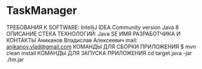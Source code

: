 # TaskManager
ТРЕБОВАНИЯ К SOFTWARE:
IntelliJ IDEA Community version
Java 8
ОПИСАНИЕ СТЕКА ТЕХНОЛОГИЙ:
Java SE
ИМЯ РАЗРАБОТЧИКА И КОНТАКТЫ
Аниканов Владислав Алексеевич
mail: anikanov.vlad@gmail.com
КОМАНДЫ ДЛЯ СБОРКИ ПРИЛОЖЕНИЯ
$ mvn clean install
КОМАНДЫ ДЛЯ ЗАПУСКА ПРИЛОЖЕНИЯ
cd target
java -jar ./tm.jar
